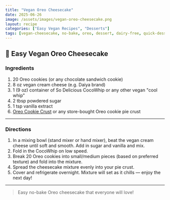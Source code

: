 ```yaml
---
title: "Vegan Oreo Cheesecake"
date: 2025-06-26
image: /assets/images/vegan-oreo-cheesecake.png
layout: recipe
categories: ["Easy Vegan Recipes", "Desserts"]
tags: [vegan-cheesecake, no-bake, oreo, dessert, dairy-free, quick-dessert, sweet]
---
```


## 🍰 Easy Vegan Oreo Cheesecake


### Ingredients

1. 20 Oreo cookies (or any chocolate sandwich cookie)  
2. 8 oz vegan cream cheese (e.g. Daiya brand)  
3. 1 (9 oz) container of So Delicious CocoWhip or any other vegan "cool whip"  
4. 2 tbsp powdered sugar  
5. 1 tsp vanilla extract  
6. [Oreo Cookie Crust](#) or any store-bought Oreo cookie pie crust  

---

### Directions

1. In a mixing bowl (stand mixer or hand mixer), beat the vegan cream cheese until soft and smooth. Add in sugar and vanilla and mix.  
2. Fold in the CocoWhip on low speed.  
3. Break 20 Oreo cookies into small/medium pieces (based on preferred texture) and fold into the mixture.  
4. Spread the cheesecake mixture evenly into your pie crust.  
5. Cover and refrigerate overnight. Mixture will set as it chills — enjoy the next day!

---

> Easy no-bake Oreo cheesecake that everyone will love!
